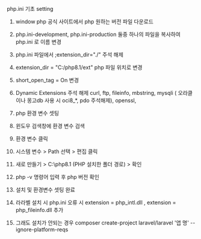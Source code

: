 php.ini 기초 setting

1. window php 공식 사이트에서 php 원하는 버전 파일 다운로드

2. php.ini-development, php.ini-production 둘중 하나의 파일을 복사하여 php.ini 로 이름 변경

3. php.ini 파일에서 ;extension_dir="./" 주석 해제

4. extension_dir = "C:/php8.1/ext" php 파일 위치로 변경

5. short_open_tag = On 변경

6. Dynamic Extensions 주석 해제
    curl, ftp, fileinfo, mbstring, mysqli ( 오라클이나 몽고db 사용 시  oci8_*, pdo 주석해제), openssl, 

7. php 환경 변수 셋팅

8. 윈도우 검색창에 환경 변수 검색

9. 환경 변수 클릭

10. 시스템 변수 > Path 선택 > 편집 클릭

11. 새로 만들기 > C:\php8.1 (PHP 설치한 폴더 경로) > 확인

12. php -v 명령어 입력 후 php 버전 확인

13. 설치 및 환경변수 셋팅 완료

14. 라라벨 설치 시 php.ini 오류 시 extension = php_intl.dll , extension = php_fileinfo.dll 추가

15. 그래도 설치가 안되는 경우 composer create-project laravel/laravel '앱 명' --ignore-platform-reqs